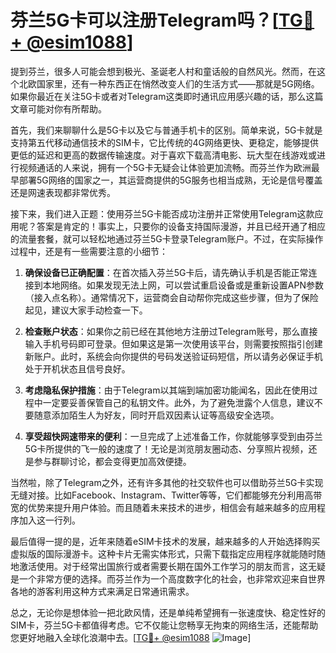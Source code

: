 # 芬兰5G卡可以注册Telegram吗？[[TG💪+ @esim1088](https://t.me/s/esim1088)]

提到芬兰，很多人可能会想到极光、圣诞老人村和童话般的自然风光。然而，在这个北欧国家里，还有一种东西正在悄然改变人们的生活方式——那就是5G网络。如果你最近在关注5G卡或者对Telegram这类即时通讯应用感兴趣的话，那么这篇文章可能对你有所帮助。

首先，我们来聊聊什么是5G卡以及它与普通手机卡的区别。简单来说，5G卡就是支持第五代移动通信技术的SIM卡，它比传统的4G网络更快、更稳定，能够提供更低的延迟和更高的数据传输速度。对于喜欢下载高清电影、玩大型在线游戏或进行视频通话的人来说，拥有一个5G卡无疑会让体验更加流畅。而芬兰作为欧洲最早部署5G网络的国家之一，其运营商提供的5G服务也相当成熟，无论是信号覆盖还是网速表现都非常优秀。

接下来，我们进入正题：使用芬兰5G卡能否成功注册并正常使用Telegram这款应用呢？答案是肯定的！事实上，只要你的设备支持国际漫游，并且已经开通了相应的流量套餐，就可以轻松地通过芬兰5G卡登录Telegram账户。不过，在实际操作过程中，还是有一些需要注意的小细节：

1. **确保设备已正确配置**：在首次插入芬兰5G卡后，请先确认手机是否能正常连接到本地网络。如果发现无法上网，可以尝试重启设备或是重新设置APN参数（接入点名称）。通常情况下，运营商会自动帮你完成这些步骤，但为了保险起见，建议大家手动检查一下。

2. **检查账户状态**：如果你之前已经在其他地方注册过Telegram账号，那么直接输入手机号码即可登录。但如果这是第一次使用该平台，则需要按照指引创建新账户。此时，系统会向你提供的号码发送验证码短信，所以请务必保证手机处于开机状态且信号良好。

3. **考虑隐私保护措施**：由于Telegram以其端到端加密功能闻名，因此在使用过程中一定要妥善保管自己的私钥文件。此外，为了避免泄露个人信息，建议不要随意添加陌生人为好友，同时开启双因素认证等高级安全选项。

4. **享受超快网速带来的便利**：一旦完成了上述准备工作，你就能够享受到由芬兰5G卡所提供的飞一般的速度了！无论是浏览朋友圈动态、分享照片视频，还是参与群聊讨论，都会变得更加高效便捷。

当然啦，除了Telegram之外，还有许多其他的社交软件也可以借助芬兰5G卡实现无缝对接。比如Facebook、Instagram、Twitter等等，它们都能够充分利用高带宽的优势来提升用户体验。而且随着未来技术的进步，相信会有越来越多的应用程序加入这一行列。

最后值得一提的是，近年来随着eSIM卡技术的发展，越来越多的人开始选择购买虚拟版的国际漫游卡。这种卡片无需实体形式，只需下载指定应用程序就能随时随地激活使用。对于经常出国旅行或者需要长期在国外工作学习的朋友而言，这无疑是一个非常方便的选择。而芬兰作为一个高度数字化的社会，也非常欢迎来自世界各地的游客利用这种方式来满足日常通讯需求。

总之，无论你是想体验一把北欧风情，还是单纯希望拥有一张速度快、稳定性好的SIM卡，芬兰5G卡都值得考虑。它不仅能让您畅享无拘束的网络生活，还能帮助您更好地融入全球化浪潮中去。[[TG💪+ @esim1088](https://t.me/s/esim1088) ![Image](https://i.postimg.cc/4NQfJmqS/Snipaste-2025-05-13-00-14-12.png)]